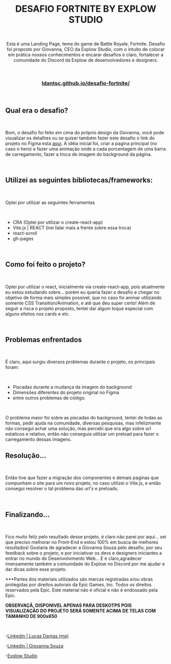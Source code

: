 <h1 align="center"> DESAFIO FORTNITE BY EXPLOW STUDIO </h1>

<br>

<p align="center">Esta é uma Landing Page, tema do game de Battle Royale, Fortnite. Desafio foi proposto por Giovanna, CEO da Explow Studio, com o intuito de colocar em prática nossos conhecimentos e encarar desafios e claro, fortalecer a comunidade do Discord da Explow de desenvolvedores e designers.</p>

<br>

<h3 align="center"><a aign="center" href="https://ldantsc.github.io/desafio-fortnite/" target="_blank" rel="nofollow"> ldantsc.github.io/desafio-fortnite/</a></h3>

<br>

## Qual era o desafio?
<br>

Bom, o desafio foi feito em cima do próprio design da Giovanna, você pode visualizar os detalhes ou se quiser também fazer este desafio o link do projeto no Figma esta [aqui](https://www.figma.com/file/SaYXOXGB290oJrwzJjfydS/Desafio---Fortnite-(Community)?node-id=0%3A1&mode=dev).
A idéia inicial foi, criar a pagina principal (no caso o hero) e fazer uma animação onde a cada porcentagem de uma barra de carregamento, fazer a troca de imagem do background da página.

<br>

## Utilizei as seguintes bibliotecas/frameworks:

<br>

Optei por utilizar as seguintes ferramentas

<br>

- CRA (Optei por utilizar o create-react-app)
- Vite.js | REACT (irei falar mais a frente sobre essa troca)
- react-scroll
- gh-pages
  
<br>

## Como foi feito o projeto?

<br>

Optei por utilizar o react, inicialmente via create-react-app, pois atualmente eu estou estudando sobre... porém eu queria fazer o desafio e chegar no objetivo de forma mais simples possivel, que no caso foi animar utilizando somente CSS Transition/Animation, e até que deu super certo! Além de seguir a risca o projeto proposto, tentei dar algum toque especial com alguns efeitos nos cards e etc.

<br>

## Problemas enfrentados

<br>

É claro, aqui surgiu diversos problemas durante o projeto, os principais foram:

<br>

- Piscadas durante a mudança da imagem do background
- Dimensões diferentes do projeto original no Figma
- entre outros problemas de código.

<br>

O problema maior foi sobre as piscadas do background, tentei de todas as formas, pedir ajuda na comunidade, diversas pesquisas, mas infelizmente não consegui achar uma solução, mas percebi que era algo sobre url estaticos e relativo, então não conseguia utilizar um preload para fazer o carregamento dessas imagens.

## Resolução...

<br>

Então tive que fazer a migração dos componentes e demais paginas que compunham o site para um novo projeto, no caso utilizei o Vite.js, e então consegui resolver o tal problema das url's e preloads.

<br>

## Finalizando...

<br>

Fico muito feliz pelo resultado desse projeto, é claro não parei por aqui... sei que preciso melhorar no Front-End e estou 100% em busca de melhores resultados!
Gostaria de agradecer a Giovanna Souza pelo desafio, por seu feedback sobre o projeto, e por iniciativar os devs e designers iniciantes a entrar no mundo do Desenvolvimento Web... E é claro,agradecer imensamente também a comunidade do Explow no Discord por me ajudar e dar dicas sobre esse projeto.

***Partes dos materiais utilizados são marcas registradas e/ou obras protegidas por direitos autorais da Epic Games, Inc. Todos os direitos reservados pela Epic. Este material não é oficial e não é endossado pela Epic.

**OBSERVAÇÃ, DISPONIVEL APENAS PARA DESKOTPS POIS VISUALIZAÇÃO DO PROJETO SERÁ SOMENTE ACIMA DE TELAS COM TAMANHO DE 900x650**

<br>

-[Linkedin | Lucas Dantas (me)](https://www.linkedin.com/in/dantsc/)

-[Linkedin | Giovanna Souza](https://www.linkedin.com/in/eugiovannasouza/) 

-[Explow Studio](https://www.explow.studio/) 
